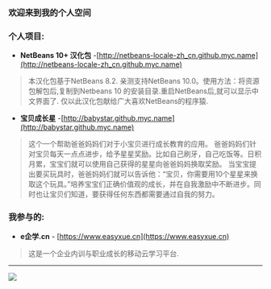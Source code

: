 ### 欢迎来到我的个人空间



### 个人项目:


* **NetBeans 10+ 汉化包** -[http://netbeans-locale-zh_cn.github.myc.name](http://netbeans-locale-zh_cn.github.myc.name)

> 本汉化包基于NetBeans 8.2. 亲测支持NetBeans 10.0。使用方法：将资源包解包后,复制到Netbeans 10 的安装目录.重启NetBeans后,就可以显示中文界面了. 仅以此汉化包献给广大喜欢NetBeans的程序猿.

* **宝贝成长星** -[http://babystar.github.myc.name](http://babystar.github.myc.name)

> 这个一个帮助爸爸妈妈们对于小宝贝进行成长教育的应用。 爸爸妈妈们针对宝贝每天一点点进步，给予星星奖励。比如自己刷牙，自己吃饭等。日积月累，宝宝们就可以使用自己获得的星星向爸爸妈妈换取奖励。 当宝宝提出要买玩具时，爸爸妈妈们就可以告诉他：“宝贝，你需要用10个星星来换取这个玩具。”培养宝宝们正确价值观的成长，并在自我激励中不断进步。同时也让宝贝们知道，要获得任何东西都需要通过自我的努力。


### 我参与的:

* **e企学.cn** - [https://www.easyxue.cn](https://www.easyxue.cn)

> 这是一个企业内训与职业成长的移动云学习平台.

---

<a target="_blank" href="http://mail.qq.com/cgi-bin/qm_share?t=qm_mailme&email=n-Lm-Ozw_evf7u6x-PDy" style="text-decoration:none;"><img src="http://rescdn.qqmail.com/zh_CN/htmledition/images/function/qm_open/ico_mailme_12.png"/></a>
